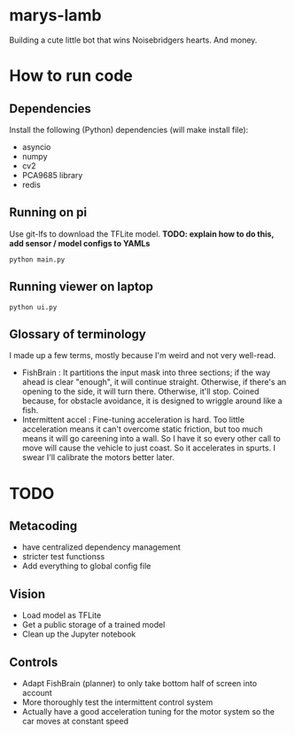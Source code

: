 # marys-lamb
Building a cute little bot that wins Noisebridgers hearts. And money.

# How to run code


## Dependencies
Install the following (Python) dependencies (will make install file):
- asyncio
- numpy
- cv2
- PCA9685 library 
- redis

## Running on pi

Use git-lfs to download the TFLite model.
**TODO: explain how to do this, add sensor / model configs to YAMLs**

```
python main.py
```

## Running viewer on laptop

```
python ui.py
```

## Glossary of terminology

I made up a few terms, mostly because I'm weird and not very well-read.

- FishBrain : It partitions the input mask into three sections; if the way ahead is clear "enough", it will continue straight. Otherwise, if there's an opening to the side, it will turn there. Otherwise, it'll stop. Coined because, for obstacle avoidance, it is designed to wriggle around like a fish.
- Intermittent accel : Fine-tuning acceleration is hard. Too little acceleration means it can't overcome static friction, but too much means it will go careening into a wall. So I have it so every other call to move will cause the vehicle to just coast. So it accelerates in spurts. I swear I'll calibrate the motors better later.


# TODO

## Metacoding

- have centralized dependency management
- stricter test functionss
- Add everything to global config file

## Vision

- Load model as TFLite
- Get a public storage of a trained model
- Clean up the Jupyter notebook

## Controls

- Adapt FishBrain (planner) to only take bottom half of screen into account
- More thoroughly test the intermittent control system
- Actually have a good acceleration tuning for the motor system so the car moves at constant speed
